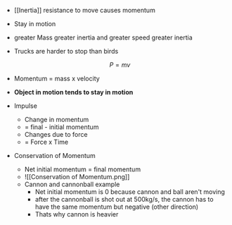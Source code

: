 - [[Inertia]] resistance to move causes momentum
- Stay in motion 
-  greater Mass greater inertia and greater speed greater inertia
- Trucks are harder to stop than birds

    $$P = mv$$
	
- Momentum = mass x velocity
- **Object in motion tends to stay in motion**
- Impulse
	- Change in momentum
	- = final - initial momentum
	- Changes due to force
	- = Force x Time
- Conservation of Momentum
	- Net initial momentum = final momentum
	- ![[Conservation of Momentum.png]]
	- Cannon and cannonball example
		- Net initial momentum is 0 because cannon and ball aren't moving
		- after the cannonball is shot out at 500kg/s, the cannon has to have the same momentum but negative (other direction)
		- Thats why cannon is heavier